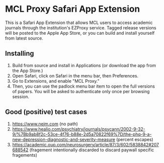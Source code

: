 # MCL Proxy Safari App Extension
This is a Safari App Extension that allows MCL users to access academic journals through the institution's EZProxy service.
Tagged release versions will be posted to the Apple App Store, or you can build and install yourself from latest source. 

## Installing

1. Build from source and install in Applications (or download the app from the App Store.)
2. Open Safari, click on Safari in the menu bar, then Preferences.
3. Go to Extensions, and enable "MCL Proxy."
4. Then, you can use the padlock menu bar item to open the full versions of papers. You will be asked to
authenticate only once per browsing session. 

## Good (positive) test cases
1. https://www.nejm.com (no path)
2. https://www.healio.com/psychiatry/journals/psycann/2002-9-32-9/%7Bb9ab8f2c-53ce-4f76-b88e-2d5a70822f69%7D/the-phq-9-a-new-depression-diagnostic-and-severity-measure (percent escapes)
3. https://academic.oup.com/neurosurgery/article/87/3/602/5838842#207688542  (fragement intentionally discarded to discard paywall specific fragements)
